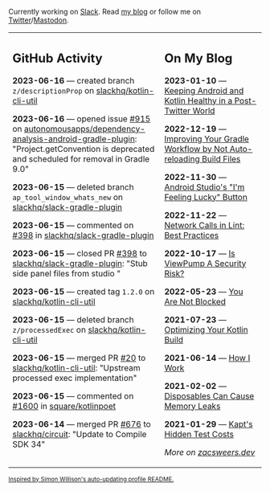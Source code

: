 Currently working on [Slack](https://slack.com/). Read [my blog](https://zacsweers.dev/) or follow me on [Twitter](https://twitter.com/ZacSweers)/[Mastodon](https://hachyderm.io/@ZacSweers).

<table><tr><td valign="top" width="60%">

## GitHub Activity
<!-- githubActivity starts -->
**2023-06-16** — created branch `z/descriptionProp` on [slackhq/kotlin-cli-util](https://github.com/slackhq/kotlin-cli-util)

**2023-06-16** — opened issue [#915](https://github.com/autonomousapps/dependency-analysis-android-gradle-plugin/issues/915) on [autonomousapps/dependency-analysis-android-gradle-plugin](https://github.com/autonomousapps/dependency-analysis-android-gradle-plugin): "Project.getConvention is deprecated and scheduled for removal in Gradle 9.0"

**2023-06-15** — deleted branch `ap_tool_window_whats_new` on [slackhq/slack-gradle-plugin](https://github.com/slackhq/slack-gradle-plugin)

**2023-06-15** — commented on [#398](https://github.com/slackhq/slack-gradle-plugin/pull/398#issuecomment-1594015395) in [slackhq/slack-gradle-plugin](https://github.com/slackhq/slack-gradle-plugin)

**2023-06-15** — closed PR [#398](https://github.com/slackhq/slack-gradle-plugin/pull/398) to [slackhq/slack-gradle-plugin](https://github.com/slackhq/slack-gradle-plugin): "Stub side panel files from studio "

**2023-06-15** — created tag `1.2.0` on [slackhq/kotlin-cli-util](https://github.com/slackhq/kotlin-cli-util)

**2023-06-15** — deleted branch `z/processedExec` on [slackhq/kotlin-cli-util](https://github.com/slackhq/kotlin-cli-util)

**2023-06-15** — merged PR [#20](https://github.com/slackhq/kotlin-cli-util/pull/20) to [slackhq/kotlin-cli-util](https://github.com/slackhq/kotlin-cli-util): "Upstream processed exec implementation"

**2023-06-15** — commented on [#1600](https://github.com/square/kotlinpoet/issues/1600#issuecomment-1592922166) in [square/kotlinpoet](https://github.com/square/kotlinpoet)

**2023-06-14** — merged PR [#676](https://github.com/slackhq/circuit/pull/676) to [slackhq/circuit](https://github.com/slackhq/circuit): "Update to Compile SDK 34"
<!-- githubActivity ends -->
</td><td valign="top" width="40%">

## On My Blog
<!-- blog starts -->
**2023-01-10** — [Keeping Android and Kotlin Healthy in a Post-Twitter World](https://www.zacsweers.dev/keeping-android-healthy/)

**2022-12-19** — [Improving Your Gradle Workflow by Not Auto-reloading Build Files](https://www.zacsweers.dev/improving-your-workflow-by-not-auto-reloading-build-files/)

**2022-11-30** — [Android Studio's "I'm Feeling Lucky" Button](https://www.zacsweers.dev/android-studios-im-feeling-lucky-button/)

**2022-11-22** — [Network Calls in Lint: Best Practices](https://www.zacsweers.dev/network-calls-in-lint-best-practices/)

**2022-10-17** — [Is ViewPump A Security Risk?](https://www.zacsweers.dev/is-viewpump-a-security-risk/)

**2022-05-23** — [You Are Not Blocked](https://www.zacsweers.dev/you-are-not-blocked/)

**2021-07-23** — [Optimizing Your Kotlin Build](https://www.zacsweers.dev/optimizing-your-kotlin-build/)

**2021-06-14** — [How I Work](https://www.zacsweers.dev/how-i-work/)

**2021-02-02** — [Disposables Can Cause Memory Leaks](https://www.zacsweers.dev/disposables-can-cause-memory-leaks/)

**2021-01-29** — [Kapt's Hidden Test Costs](https://www.zacsweers.dev/kapts-hidden-test-costs/)
<!-- blog ends -->
_More on [zacsweers.dev](https://zacsweers.dev/)_
</td></tr></table>

<sub><a href="https://simonwillison.net/2020/Jul/10/self-updating-profile-readme/">Inspired by Simon Willison's auto-updating profile README.</a></sub>